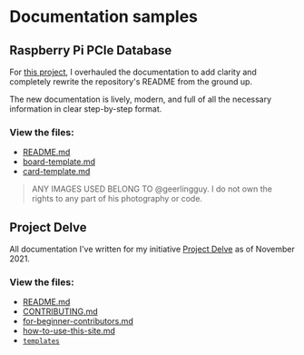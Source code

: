 # Documentation samples 

## Raspberry Pi PCIe Database 
For [this project](https://github.com/geerlingguy/raspberry-pi-pcie-devices), I overhauled the documentation to add clarity and completely rewrite the repository's README from the ground up.

The new documentation is lively, modern, and full of all the necessary information in clear step-by-step format.

### View the files:
* [README.md](/Documents/raspberry-pi-pcie-devices/README.md)
* [board-template.md](/Documents/raspberry-pi-pcie-devices/board-template.md)
* [card-template.md](/Documents/raspberry-pi-pcie-devices/card-template.md)

> ANY IMAGES USED BELONG TO @geerlingguy. I do not own the rights to any part of his photography or code. 

## Project Delve
All documentation I've written for my initiative [Project Delve](https://projectdelve.com/) as of November 2021.

### View the files:
* [README.md](https://github.com/punnypenguins/writing-samples/blob/main/Documentation/projectdelve/README.md)
* [CONTRIBUTING.md](https://github.com/punnypenguins/writing-samples/blob/main/Documentation/projectdelve/CONTRIBUTING.md)
* [for-beginner-contributors.md](https://github.com/punnypenguins/writing-samples/blob/main/Documentation/projectdelve/for-beginner-contributors.md)
* [how-to-use-this-site.md](https://github.com/punnypenguins/writing-samples/blob/main/Documentation/projectdelve/how-to-use.md)
* [`templates`](https://github.com/punnypenguins/writing-samples/tree/main/Documentation/projectdelve/templates)
